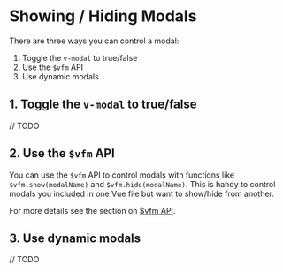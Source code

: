 # Showing / Hiding Modals

There are three ways you can control a modal:

1. Toggle the `v-modal` to true/false
2. Use the `$vfm` API
3. Use dynamic modals

## 1. Toggle the `v-modal` to true/false

// TODO

## 2. Use the `$vfm` API

You can use the `$vfm` API to control modals with functions like `$vfm.show(modalName)` and `$vfm.hide(modalName)`. This is handy to control modals you included in one Vue file but want to show/hide from another.

For more details see the section on [$vfm API](/controlling-modals/vfm-api.html).

## 3. Use dynamic modals

// TODO
